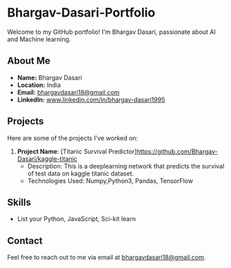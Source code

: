 # Bhargav-Dasari-Portfolio

Welcome to my GitHub portfolio! I'm Bhargav Dasari, passionate about AI and Machine learning.

## About Me

- **Name:** Bhargav Dasari
- **Location:** India
- **Email:** bhargavdasari18@gmail.com
- **LinkedIn:** www.linkedin.com/in/bhargav-dasari1995

## Projects

Here are some of the projects I've worked on:
1. **Project Name**: [Titanic Survival Predictor]https://github.com/Bhargav-Dasari/kaggle-titanic
   - Description: This is a deeplearning network that predicts the survival of test data on kaggle titanic dataset.
   - Technologies Used: Numpy,Python3, Pandas, TensorFlow


## Skills

- List your Python, JavaScript, Sci-kit learn

## Contact

Feel free to reach out to me via email at bhargavdasari18@gmail.com.

